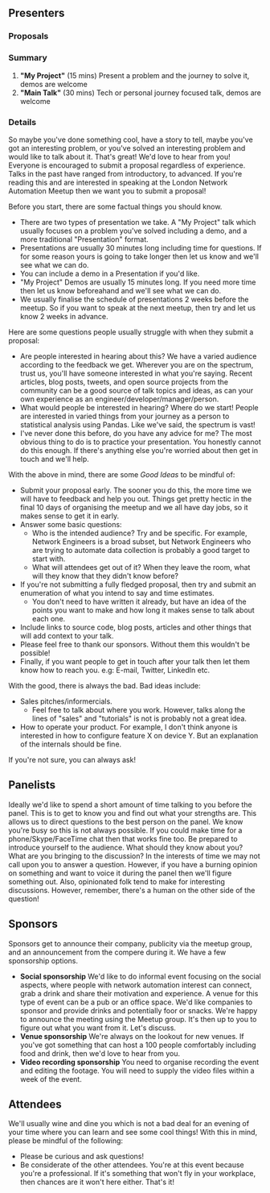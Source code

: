 ## Presenters
### Proposals

### Summary
1. **"My Project"** (15 mins) Present a problem and the journey to solve it, demos are welcome
2. **"Main Talk"** (30 mins) Tech or personal journey focused talk, demos are welcome

### Details

So maybe you've done something cool, have a story to tell, maybe you've got an interesting problem, or you've solved an interesting problem and would like to talk about it. That's great! We'd love to hear from you!
Everyone is encouraged to submit a proposal regardless of experience. Talks in the past have ranged from introductory, to advanced. If you're reading this and are interested in speaking at the London Network Automation Meetup then we want you to submit a proposal!

Before you start, there are some factual things you should know.
- There are two types of presentation we take. A "My Project" talk which usually focuses on a problem you've solved including a demo, and a more traditional "Presentation" format.
- Presentations are usually 30 minutes long including time for questions. If for some reason yours is going to take longer then let us know and we'll see what we can do.
- You can include a demo in a Presentation if you'd like.
- "My Project" Demos are usually 15 minutes long. If you need more time then let us know beforeahand and we'll see what we can do.
- We usually finalise the schedule of presentations 2 weeks before the meetup. So if you want to speak at the next meetup, then try and let us know 2 weeks in advance.

Here are some questions people usually struggle with when they submit a proposal:
- Are people interested in hearing about this?
  We have a varied audience according to the feedback we get. Wherever you are on the spectrum, trust us, you'll have someone interested in what you're saying.
  Recent articles, blog posts, tweets, and open source projects from the community can be a good source of talk topics and ideas, as can your own experience as an engineer/developer/manager/person.
- What would people be interested in hearing?
  Where do we start! People are interested in varied things from your journey as a person to statistical analysis using Pandas. Like we've said, the spectrum is vast!
- I've never done this before, do you have any advice for me?
  The most obvious thing to do is to practice your presentation. You honestly cannot do this enough. If there's anything else you're worried about then get in touch and we'll help.

With the above in mind, there are some *Good Ideas* to be mindful of:
- Submit your proposal early. The sooner you do this, the more time we will have to feedback and help you out. Things get pretty hectic in the final 10 days of organising the meetup and we all have day jobs, so it makes sense to get it in early.
- Answer some basic questions:
  - Who is the intended audience? Try and be specific. For example, Network Engineers is a broad subset, but Network Engineers who are trying to automate data collection is probably a good target to start with.
  - What will attendees get out of it? When they leave the room, what will they know that they didn't know before?
- If you're not submitting a fully fledged proposal, then try and submit an enumeration of what you intend to say and time estimates.
  - You don't need to have written it already, but have an idea of the points you want to make and how long it makes sense to talk about each one.
- Include links to source code, blog posts, articles and other things that will add context to your talk.
- Please feel free to thank our sponsors. Without them this wouldn't be possible!
- Finally, if you want people to get in touch after your talk then let them know how to reach you. e.g: E-mail, Twitter, LinkedIn etc.

With the good, there is always the bad. Bad ideas include:
- Sales pitches/informercials.
  - Feel free to talk about where you work. However, talks along the lines of "sales" and "tutorials" is not is probably not a great idea.
- How to operate your product. For example, I don't think anyone is interested in how to configure feature X on device Y. But an explanation of the internals should be fine.

If you're not sure, you can always ask!

## Panelists
Ideally we'd like to spend a short amount of time talking to you before the panel. This is to get to know you and find out what your strengths are. This allows us to direct questions to the best person on the panel. We know you're busy so this is not always possible. If you could make time for a phone/Skype/FaceTime chat then that works fine too.
Be prepared to introduce yourself to the audience. What should they know about you? What are you bringing to the discussion?
In the interests of time we may not call upon you to answer a question. However, if you have a burning opinion on something and want to voice it during the panel then we'll figure something out.
Also, opinionated folk tend to make for interesting discussions. However, remember, there's a human on the other side of the question!

## Sponsors
Sponsors get to announce their company, publicity via the meetup group, and an announcement from the compere during it.
We have a few sponsorship options.
- **Social sponsorship**
  We'd like to do informal event focusing on the social aspects, where people with network automation interest can connect, grab a drink and share their motivation and experience. A venue for this type of event can be a pub or an office space. We'd like companies to sponsor and provide drinks and potentially foor or snacks. We're happy to announce the meeting using the Meetup group. It's then up to you to figure out what you want from it. Let's discuss.
- **Venue sponsorship**
  We're always on the lookout for new venues. If you've got something that can host a 100 people comfortably including food and drink, then we'd love to hear from you.
- **Video recording sponsorship**
  You need to organise recording the event and editing the footage. You will need to supply the video files within a week of the event.

## Attendees
We'll usually wine and dine you which is not a bad deal for an evening of your time where you can learn and see some cool things!
With this in mind, please be mindful of the following:
- Please be curious and ask questions!
- Be considerate of the other attendees. You're at this event because you're a professional. If it's something that won't fly in your workplace, then chances are it won't here either.
That's it!
